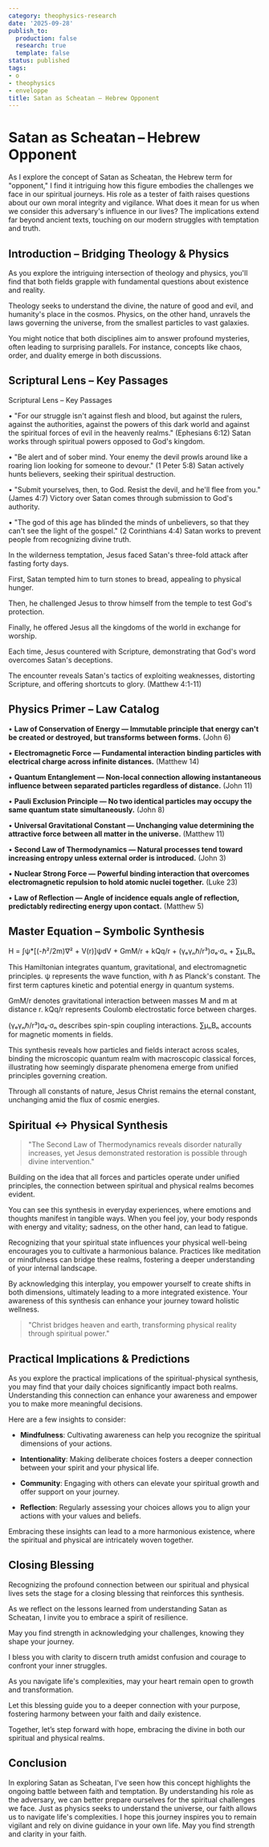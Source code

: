 ```yaml
---
category: theophysics-research
date: '2025-09-28'
publish_to:
  production: false
  research: true
  template: false
status: published
tags:
- o
- theophysics
- enveloppe
title: Satan as Scheatan – Hebrew Opponent
---
```

   
# Satan as Scheatan – Hebrew Opponent   
   
As I explore the concept of Satan as Scheatan, the Hebrew term for "opponent," I find it intriguing how this figure embodies the challenges we face in our spiritual journeys. His role as a tester of faith raises questions about our own moral integrity and vigilance. What does it mean for us when we consider this adversary's influence in our lives? The implications extend far beyond ancient texts, touching on our modern struggles with temptation and truth.   
   
## Introduction – Bridging Theology & Physics   
   
As you explore the intriguing intersection of theology and physics, you'll find that both fields grapple with fundamental questions about existence and reality.   
   
Theology seeks to understand the divine, the nature of good and evil, and humanity's place in the cosmos. Physics, on the other hand, unravels the laws governing the universe, from the smallest particles to vast galaxies.   
   
You might notice that both disciplines aim to answer profound mysteries, often leading to surprising parallels. For instance, concepts like chaos, order, and duality emerge in both discussions.   
   
## Scriptural Lens – Key Passages   
   
Scriptural Lens – Key Passages   
   
• "For our struggle isn't against flesh and blood, but against the rulers, against the authorities, against the powers of this dark world and against the spiritual forces of evil in the heavenly realms." (Ephesians 6:12) Satan works through spiritual powers opposed to God's kingdom.   
   
• "Be alert and of sober mind. Your enemy the devil prowls around like a roaring lion looking for someone to devour." (1 Peter 5:8) Satan actively hunts believers, seeking their spiritual destruction.   
   
• "Submit yourselves, then, to God. Resist the devil, and he'll flee from you." (James 4:7) Victory over Satan comes through submission to God's authority.   
   
• "The god of this age has blinded the minds of unbelievers, so that they can't see the light of the gospel." (2 Corinthians 4:4) Satan works to prevent people from recognizing divine truth.   
   
In the wilderness temptation, Jesus faced Satan's three-fold attack after fasting forty days.   
   
First, Satan tempted him to turn stones to bread, appealing to physical hunger.   
   
Then, he challenged Jesus to throw himself from the temple to test God's protection.   
   
Finally, he offered Jesus all the kingdoms of the world in exchange for worship.   
   
Each time, Jesus countered with Scripture, demonstrating that God's word overcomes Satan's deceptions.   
   
The encounter reveals Satan's tactics of exploiting weaknesses, distorting Scripture, and offering shortcuts to glory. (Matthew 4:1-11)   
   
## Physics Primer – Law Catalog   
   
• **Law of Conservation of Energy — Immutable principle that energy can't be created or destroyed, but transforms between forms.** (John 6)   
   
• **Electromagnetic Force — Fundamental interaction binding particles with electrical charge across infinite distances.** (Matthew 14)   
   
• **Quantum Entanglement — Non-local connection allowing instantaneous influence between separated particles regardless of distance.** (John 11)   
   
• **Pauli Exclusion Principle — No two identical particles may occupy the same quantum state simultaneously.** (John 8)   
   
• **Universal Gravitational Constant — Unchanging value determining the attractive force between all matter in the universe.** (Matthew 11)   
   
• **Second Law of Thermodynamics — Natural processes tend toward increasing entropy unless external order is introduced.** (John 3)   
   
• **Nuclear Strong Force — Powerful binding interaction that overcomes electromagnetic repulsion to hold atomic nuclei together.** (Luke 23)   
   
• **Law of Reflection — Angle of incidence equals angle of reflection, predictably redirecting energy upon contact.** (Matthew 5)   
   
## Master Equation – Symbolic Synthesis   
   
H = ∫ψ*[(-ℏ²/2m)∇² + V(r)]ψdV + GmM/r + kQq/r + (γₑγₙℏ/r³)σₑ·σₙ + ∑μₙBₙ   
   
This Hamiltonian integrates quantum, gravitational, and electromagnetic principles. ψ represents the wave function, with ℏ as Planck's constant. The first term captures kinetic and potential energy in quantum systems.   
   
GmM/r denotes gravitational interaction between masses M and m at distance r. kQq/r represents Coulomb electrostatic force between charges.   
   
(γₑγₙℏ/r³)σₑ·σₙ describes spin-spin coupling interactions. ∑μₙBₙ accounts for magnetic moments in fields.   
   
This synthesis reveals how particles and fields interact across scales, binding the microscopic quantum realm with macroscopic classical forces, illustrating how seemingly disparate phenomena emerge from unified principles governing creation.   
   
Through all constants of nature, Jesus Christ remains the eternal constant, unchanging amid the flux of cosmic energies.   
   
## Spiritual ↔ Physical Synthesis   
   
> "The Second Law of Thermodynamics reveals disorder naturally increases, yet Jesus demonstrated restoration is possible through divine intervention."   
   
Building on the idea that all forces and particles operate under unified principles, the connection between spiritual and physical realms becomes evident.   
   
You can see this synthesis in everyday experiences, where emotions and thoughts manifest in tangible ways. When you feel joy, your body responds with energy and vitality; sadness, on the other hand, can lead to fatigue.   
   
Recognizing that your spiritual state influences your physical well-being encourages you to cultivate a harmonious balance. Practices like meditation or mindfulness can bridge these realms, fostering a deeper understanding of your internal landscape.   
   
By acknowledging this interplay, you empower yourself to create shifts in both dimensions, ultimately leading to a more integrated existence. Your awareness of this synthesis can enhance your journey toward holistic wellness.   
   
> "Christ bridges heaven and earth, transforming physical reality through spiritual power."   
   
## Practical Implications & Predictions   
   
As you explore the practical implications of the spiritual-physical synthesis, you may find that your daily choices significantly impact both realms. Understanding this connection can enhance your awareness and empower you to make more meaningful decisions.   
   
Here are a few insights to consider:   
   
   
- **Mindfulness**: Cultivating awareness can help you recognize the spiritual dimensions of your actions.   
   
   
- **Intentionality**: Making deliberate choices fosters a deeper connection between your spirit and your physical life.   
   
   
- **Community**: Engaging with others can elevate your spiritual growth and offer support on your journey.   
   
   
- **Reflection**: Regularly assessing your choices allows you to align your actions with your values and beliefs.   
   
Embracing these insights can lead to a more harmonious existence, where the spiritual and physical are intricately woven together.   
   
## Closing Blessing   
   
Recognizing the profound connection between our spiritual and physical lives sets the stage for a closing blessing that reinforces this synthesis.   
   
As we reflect on the lessons learned from understanding Satan as Scheatan, I invite you to embrace a spirit of resilience.   
   
May you find strength in acknowledging your challenges, knowing they shape your journey.   
   
I bless you with clarity to discern truth amidst confusion and courage to confront your inner struggles.   
   
As you navigate life's complexities, may your heart remain open to growth and transformation.   
   
Let this blessing guide you to a deeper connection with your purpose, fostering harmony between your faith and daily existence.   
   
Together, let’s step forward with hope, embracing the divine in both our spiritual and physical realms.   
   
## Conclusion   
   
In exploring Satan as Scheatan, I've seen how this concept highlights the ongoing battle between faith and temptation. By understanding his role as the adversary, we can better prepare ourselves for the spiritual challenges we face. Just as physics seeks to understand the universe, our faith allows us to navigate life's complexities. I hope this journey inspires you to remain vigilant and rely on divine guidance in your own life. May you find strength and clarity in your faith.